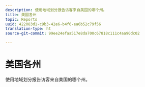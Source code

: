 ```yaml
---
description: 使用地域划分报告访客来自美国的哪个州。
title: 美国各州
topic: Reports
uuid: 422083d1-c9b3-42e6-b4f6-ea6b52c79f56
translation-type: ht
source-git-commit: 99ee24efaa517e8da700c67818c111c4aa90dc02

---
```



# 美国各州

使用地域划分报告访客来自美国的哪个州。

